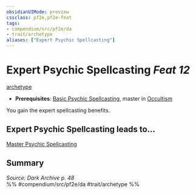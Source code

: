 ```yaml
---
obsidianUIMode: preview
cssclass: pf2e,pf2e-feat
tags:
- compendium/src/pf2e/da
- trait/archetype
aliases: ["Expert Psychic Spellcasting"]
---
```

# Expert Psychic Spellcasting  *Feat 12*  
[archetype](/rules/traits/archetype.md)  

- **Prerequisites**: [Basic Psychic Spellcasting](/compendium/feats/basic-psychic-spellcasting-da.md), master in [Occultism](/compendium/skills.md#Occultism)

You gain the expert spellcasting benefits.

## Expert Psychic Spellcasting leads to...

[Master Psychic Spellcasting](/compendium/feats/master-psychic-spellcasting-da.md)

## Summary

*Source: Dark Archive p. 48*  
%% #compendium/src/pf2e/da #trait/archetype %%